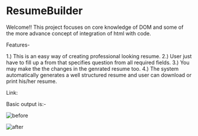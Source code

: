 # ResumeBuilder

Welcome!!
This project focuses on core knowledge of DOM and some of the more advance concept of integration of html with code.

Features-

1.) This is an easy way of creating professional looking resume.
2.) User just have to fill up a from that specifies question from all required fields.
3.) You may make the the changes in the genrated resume too.
4.) The system automatically generates a well structured resume and user can download or print his/her resume.

Link: 

Basic output is:-

![before](https://github.com/user-attachments/assets/f060d28b-2316-4a4d-b732-40c0b864b6a3)

![after](https://github.com/user-attachments/assets/20a4694f-1198-4c32-90bc-a037b830ff5e)


